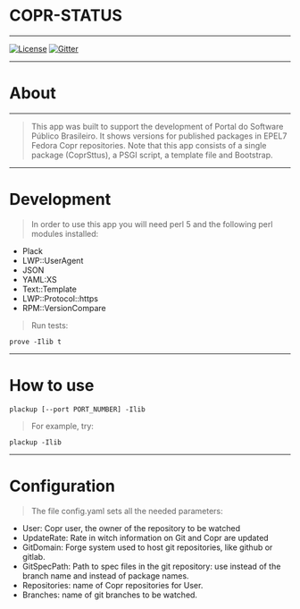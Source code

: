 # COPR-STATUS

----

[![License](https://img.shields.io/badge/license-AGPLv3-green.svg)]("https://github.com/spb-tools/copr-status/COPYING")
[![Gitter](https://badges.gitter.im/Join%20Chat.svg)](https://gitter.im/spb-tools/copr-status?utm_source=badge&utm_medium=badge&utm_campaign=pr-badge)

----

# About

----

> This app was built to support the development of Portal do Software Público
Brasileiro. It shows versions for published packages in EPEL7 Fedora Copr
repositories. Note that this app consists of a single package (CoprSttus), a
PSGI script, a template file and Bootstrap.

----
# Development

> In order to use this app you will need perl 5 and the following perl modules
installed:

* Plack
* LWP::UserAgent
* JSON
* YAML:XS
* Text::Template
* LWP::Protocol::https
* RPM::VersionCompare

> Run tests:

```
prove -Ilib t
```
----
# How to use

```
plackup [--port PORT_NUMBER] -Ilib
```

> For example, try:

```
plackup -Ilib
```

----
# Configuration

> The file config.yaml sets all the needed parameters:

* User: Copr user, the owner of the repository to be watched
* UpdateRate: Rate in witch information on Git and Copr are updated
* GitDomain: Forge system used to host git repositories, like github or gitlab.
* GitSpecPath: Path to spec files in the git repository: use <branch> instead of the branch name and <package> instead of package names.
* Repositories: name of Copr repositories for User.
* Branches: name of git branches to be watched.

